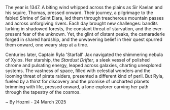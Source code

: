 
The year is 1347.  A biting wind whipped across the plains as Sir Kaelan and his squire, Thomas, pressed onward. Their journey, a pilgrimage to the fabled Shrine of Saint Elara, led them through treacherous mountain passes and across unforgiving rivers.  Each day brought new challenges: bandits lurking in shadowed forests, the constant threat of starvation, and the ever-present fear of the unknown. Yet, the glint of distant peaks, the camaraderie forged in shared hardship, and the unwavering belief in their quest spurred them onward, one weary step at a time.

Centuries later, Captain Ryla 'Starfall' Jax navigated the shimmering nebula of Xylos. Her starship, the *Stardust Drifter*, a sleek vessel of polished chrome and pulsating energy, leaped across galaxies, charting unexplored systems. The vastness of space, filled with celestial wonders and the looming threat of pirate raiders, presented a different kind of peril. But Ryla, fueled by a thirst for discovery and the promise of uncharted planets brimming with life, pressed onward, a lone explorer carving her path through the tapestry of the cosmos.

~ By Hozmi - 24 March 2025
